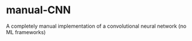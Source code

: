 # manual-CNN
A completely manual implementation of a convolutional neural network (no ML frameworks)
